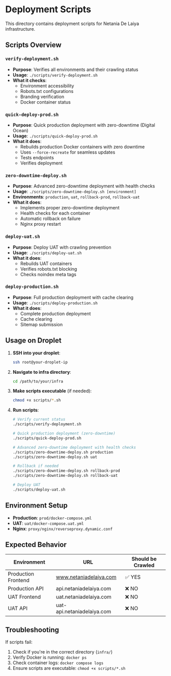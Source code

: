 # Deployment Scripts

This directory contains deployment scripts for Netania De Laiya infrastructure.

## Scripts Overview

### `verify-deployment.sh`
- **Purpose**: Verifies all environments and their crawling status
- **Usage**: `./scripts/verify-deployment.sh`
- **What it checks**:
  - Environment accessibility
  - Robots.txt configurations
  - Branding verification
  - Docker container status

### `quick-deploy-prod.sh`
- **Purpose**: Quick production deployment with zero-downtime (Digital Ocean)
- **Usage**: `./scripts/quick-deploy-prod.sh`
- **What it does**:
  - Rebuilds production Docker containers with zero downtime
  - Uses `--force-recreate` for seamless updates
  - Tests endpoints
  - Verifies deployment

### `zero-downtime-deploy.sh`
- **Purpose**: Advanced zero-downtime deployment with health checks
- **Usage**: `./scripts/zero-downtime-deploy.sh [environment]`
- **Environments**: `production`, `uat`, `rollback-prod`, `rollback-uat`
- **What it does**:
  - Implements proper zero-downtime deployment
  - Health checks for each container
  - Automatic rollback on failure
  - Nginx proxy restart

### `deploy-uat.sh`
- **Purpose**: Deploy UAT with crawling prevention
- **Usage**: `./scripts/deploy-uat.sh`
- **What it does**:
  - Rebuilds UAT containers
  - Verifies robots.txt blocking
  - Checks noindex meta tags

### `deploy-production.sh`
- **Purpose**: Full production deployment with cache clearing
- **Usage**: `./scripts/deploy-production.sh`
- **What it does**:
  - Complete production deployment
  - Cache clearing
  - Sitemap submission

## Usage on Droplet

1. **SSH into your droplet**:
   ```bash
   ssh root@your-droplet-ip
   ```

2. **Navigate to infra directory**:
   ```bash
   cd /path/to/your/infra
   ```

3. **Make scripts executable** (if needed):
   ```bash
   chmod +x scripts/*.sh
   ```

4. **Run scripts**:
   ```bash
   # Verify current status
   ./scripts/verify-deployment.sh
   
   # Quick production deployment (zero-downtime)
   ./scripts/quick-deploy-prod.sh
   
   # Advanced zero-downtime deployment with health checks
   ./scripts/zero-downtime-deploy.sh production
   ./scripts/zero-downtime-deploy.sh uat
   
   # Rollback if needed
   ./scripts/zero-downtime-deploy.sh rollback-prod
   ./scripts/zero-downtime-deploy.sh rollback-uat
   
   # Deploy UAT
   ./scripts/deploy-uat.sh
   ```

## Environment Setup

- **Production**: `prod/docker-compose.yml`
- **UAT**: `uat/docker-compose.uat.yml`
- **Nginx**: `proxy/nginx/reverseproxy.dynamic.conf`

## Expected Behavior

| Environment | URL | Should be Crawled |
|-------------|-----|------------------|
| Production Frontend | www.netaniadelaiya.com | ✅ YES |
| Production API | api.netaniadelaiya.com | ❌ NO |
| UAT Frontend | uat.netaniadelaiya.com | ❌ NO |
| UAT API | uat-api.netaniadelaiya.com | ❌ NO |

## Troubleshooting

If scripts fail:
1. Check if you're in the correct directory (`infra/`)
2. Verify Docker is running: `docker ps`
3. Check container logs: `docker compose logs`
4. Ensure scripts are executable: `chmod +x scripts/*.sh`
